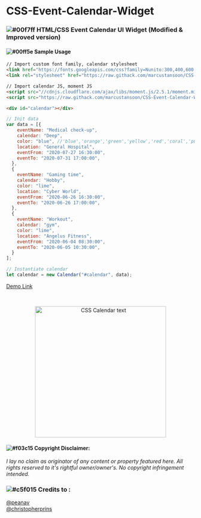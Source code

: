 # CSS-Event-Calendar-Widget
### ![#00f7ff](https://via.placeholder.com/15/00f7ff/000000?text=+) HTML/CSS Event Calendar UI Widget (Modified & Improved version)

#### ![#00ff5e](https://via.placeholder.com/15/00ff5e/000000/?text=+) Sample Usage
```html
// Import custom font family, calendar stylesheet
<link href="https://fonts.googleapis.com/css?family=Nunito:300,400,600,700" rel="stylesheet">
<link rel="stylesheet" href="https://raw.githack.com/marcustansoon/CSS-Event-Calendar-Widget/master/src/css/styles.css">

// Import calendar JS, moment JS
<script src="//cdnjs.cloudflare.com/ajax/libs/moment.js/2.5.1/moment.min.js"></script>
<script src="https://raw.githack.com/marcustansoon/CSS-Event-Calendar-Widget/master/src/js/eventCalendarWidget.min.js"></script>

<div id="calendar"></div>
```
```javascript
// Init data
var data = [{
    eventName: "Medical check-up",
    calendar: "Deep",
    color: "blue", //'blue','orange','green','yellow','red','coral','purple','lime','black' OR 'aqua'
    location: "General Hospital",
    eventFrom: "2020-07-27 16:30:00",
    eventTo: "2020-07-31 17:00:00",
  },
  {
    eventName: "Gaming time",
    calendar: "Hobby",
    color: "lime",
    location: "Cyber World",
    eventFrom: "2020-06-26 16:30:00",
    eventTo: "2020-06-26 17:00:00",
  },
  {
    eventName: "Workout",
    calendar: "gym",
    color: "lime",
    location: "Angelus Fitness",
    eventFrom: "2020-06-04 08:30:00",
    eventTo: "2020-06-05 10:30:00",
  }
];

// Instantiate calendar 
let calendar = new Calendar("#calendar", data);
```
      
[Demo Link](https://raw.githack.com/marcustansoon/CSS-Event-Calendar-Widget/master/demo/demo1.html)

<br>

<p align="center">
  <img src="https://i.imgur.com/KVmlqai.png" width="350" title="CSS Calendar text">
</p>


#### ![#f03c15](https://via.placeholder.com/15/f03c15/000000?text=+) Copyright Disclaimer: 
*I lay no claim as originator of any content or property featured here. All rights reserved to it's rightful owner/owner's. No copyright infringement intended.*

### ![#c5f015](https://via.placeholder.com/15/c5f015/000000?text=+) Credits to :
[@peanav](https://codepen.io/peanav/pens/)
<br>
[@christopherprins](https://codepen.io/christopherprins)
